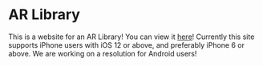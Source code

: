 # AR Library
This is a website for an AR Library! You can view it [here](https://lili0824.github.io/ARchaeology/)!
Currently this site supports iPhone users with iOS 12 or above, and preferably iPhone 6 or above.
We are working on a resolution for Android users!
